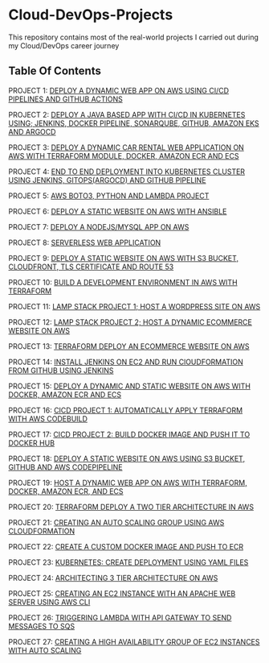 # Cloud-DevOps-Projects

This repository contains most of the real-world projects I carried out during my Cloud/DevOps career journey

## Table Of Contents

PROJECT 1: [DEPLOY A DYNAMIC WEB APP ON AWS USING CI/CD PIPELINES AND GITHUB ACTIONS](https://github.com/georgeonalo/rentzone-github-actions-terraform-ecs-project)

PROJECT 2: [DEPLOY A JAVA BASED APP WITH CI/CD IN KUBERNETES USING; JENKINS, DOCKER PIPELINE, SONARQUBE, GITHUB, AMAZON EKS AND ARGOCD ](https://github.com/georgeonalo/CICD-Jenkins-ArgoIM-ArgoCD-Pipeline)

PROJECT 3: [DEPLOY A DYNAMIC CAR RENTAL WEB APPLICATION ON AWS WITH TERRAFORM MODULE, DOCKER, AMAZON ECR AND ECS](https://github.com/georgeonalo/terraform-modules)

PROJECT 4: [END TO END DEPLOYMENT INTO KUBERNETES CLUSTER USING JENKINS, GITOPS(ARGOCD) AND GITHUB PIPELINE](https://github.com/georgeonalo/GitOps)

PROJECT 5:  [AWS BOTO3, PYTHON AND LAMBDA PROJECT](https://github.com/georgeonalo/python-projects)

PROJECT 6: [DEPLOY A STATIC WEBSITE ON AWS WITH ANSIBLE](https://github.com/georgeonalo/ansible-playbooks)

PROJECT 7: [DEPLOY A NODEJS/MYSQL APP ON AWS](https://github.com/georgeonalo/deploy-a-nodejs-app-on-aws)

PROJECT 8: [SERVERLESS WEB APPLICATION](https://github.com/georgeonalo/Serverless-Web-Application)

PROJECT 9: [DEPLOY A STATIC WEBSITE ON AWS WITH S3 BUCKET, CLOUDFRONT, TLS CERTIFICATE AND ROUTE 53](https://github.com/georgeonalo/deploy-a-static-website-on-aws)

PROJECT 10: [BUILD A DEVELOPMENT ENVIRONMENT IN AWS WITH TERRAFORM](https://github.com/georgeonalo/terraform-dev-env)

PROJECT 11: [LAMP STACK PROJECT 1; HOST A WORDPRESS SITE ON AWS](https://github.com/georgeonalo/Host-a-wordpress-website-on-AWS)

PROJECT 12: [LAMP STACK PROJECT 2; HOST A DYNAMIC ECOMMERCE WEBSITE ON AWS](https://github.com/georgeonalo/Host-a-Dynamic-Ecommerce-Website-on-AWS)

PROJECT 13: [TERRAFORM DEPLOY AN ECOMMERCE WEBSITE ON AWS](https://github.com/georgeonalo/terraform-projects)

PROJECT 14: [INSTALL JENKINS ON EC2 AND RUN ClOUDFORMATION FROM GITHUB USING JENKINS](https://github.com/georgeonalo/Run-Infra-as-Code-with-Jenkins)

PROJECT 15: [DEPLOY A DYNAMIC AND STATIC WEBSITE ON AWS WITH DOCKER, AMAZON ECR AND ECS](https://github.com/georgeonalo/docker-projects)

PROJECT 16: [CICD PROJECT 1: AUTOMATICALLY APPLY TERRAFORM WITH AWS CODEBUILD](https://github.com/georgeonalo/cicd-projects)

PROJECT 17: [CICD PROJECT 2: BUILD DOCKER IMAGE AND PUSH IT TO DOCKER HUB](https://github.com/georgeonalo/cicd-build-docker-image)

PROJECT 18: [DEPLOY A STATIC WEBSITE ON AWS USING S3 BUCKET, GITHUB AND AWS CODEPIPELINE](https://github.com/georgeonalo/Deploy-a-static-website-using-AWS-CodePipeline-S3-and-GitHub-2)

PROJECT 19: [HOST A DYNAMIC WEB APP ON AWS WITH TERRAFORM, DOCKER, AMAZON ECR, AND ECS](https://github.com/georgeonalo/rentzone-terraform-ecs-project)

PROJECT 20: [TERRAFORM DEPLOY A TWO TIER ARCHITECTURE IN AWS](https://github.com/georgeonalo/Terraform-Deploy-a-Two-Tier-Architecture-in-AWS)

PROJECT 21: [CREATING AN AUTO SCALING GROUP USING AWS CLOUDFORMATION](https://github.com/georgeonalo/Creating-an-Auto-Scaling-Group-using-AWS-CloudFormation)

PROJECT 22: [CREATE A CUSTOM DOCKER IMAGE AND PUSH TO ECR](https://github.com/georgeonalo/Create-a-Custom-Docker-Image)

PROJECT 23: [KUBERNETES: CREATE DEPLOYMENT USING YAML FILES
](https://github.com/georgeonalo/Kubernetes-Create-Deployments-Using-YAML-Files)

PROJECT 24: [ARCHITECTING 3 TIER ARCHITECTURE ON AWS](https://github.com/georgeonalo/hello-world)

PROJECT 25: [CREATING AN EC2 INSTANCE WITH AN APACHE WEB SERVER USING AWS CLI](https://github.com/georgeonalo/Creating-an-EC2-instance-with-an-Apache-Web-Server-Using-AWS-CLI)

PROJECT 26: [TRIGGERING LAMBDA WITH API GATEWAY TO SEND MESSAGES TO SQS](https://github.com/georgeonalo/Triggering-Lambda-with-API-Gateway-to-Send-Messages-to-SQS)

PROJECT 27: [CREATING A HIGH AVAILABILITY GROUP OF EC2 INSTANCES WITH AUTO SCALING](https://github.com/georgeonalo/Creating-a-High-Availability-Group-of-EC2-Instances-with-Auto-Scaling)


